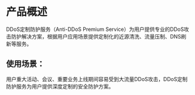 
# 产品概述

DDoS定制防护服务（Anti-DDoS Premium Service）为用户提供专业的DDoS攻击防护解决方案，根据用户应用场景提供定制化的近源清洗、流量压制、DNS刷新等服务。

## 使用场景：

用户重大活动、会议、重要业务上线期间容易受到大流量DDoS攻击，DDoS定制防护服务为用户提供深度定制的安全防护方案。
